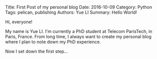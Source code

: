 Title: First Post of my personal blog
Date: 2016-10-09
Category: Python
Tags: pelican, publishing
Authors: Yue LI
Summary: Hello World!

Hi, everyone!

My name is Yue LI. I'm currently a PhD student at Telecom ParisTech, in Paris,
France. From long time, I always want to create my personal blog where 
I plan to note down my PhD experience.

Now I set down the first step...
